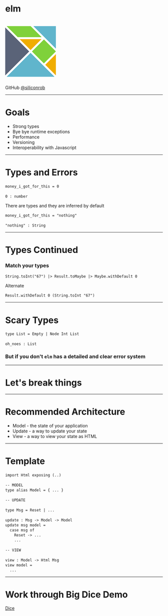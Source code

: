 elm
===

# ![](images/elm_logo.png) 

GitHub [@siliconrob](https://github.com/Siliconrob)

---

# Goals
* Strong types
* Bye bye runtime exceptions
* Performance
* Versioning
* Interoperability with Javascript

---

# Types and Errors

```
money_i_got_for_this = 0

0 : number
```
There are types and they are inferred by default

```
money_i_got_for_this = "nothing"

"nothing" : String
```


---

# Types Continued

### Match your types
```
String.toInt("67") |> Result.toMaybe |> Maybe.withDefault 0
```

Alternate
```
Result.withDefault 0 (String.toInt "67")
```
---

# Scary Types 

```
type List = Empty | Node Int List

oh_noes : List

```


### But if you don't `elm` has a detailed and clear error system
---

# Let's break things

---

# Recommended Architecture

* Model - the state of your application
* Update - a way to update your state
* View - a way to view your state as HTML

---

# Template 

```
import Html exposing (..)

-- MODEL
type alias Model = { ... }

-- UPDATE

type Msg = Reset | ...

update : Msg -> Model -> Model
update msg model =
  case msg of
    Reset -> ...
    ...

-- VIEW

view : Model -> Html Msg
view model =
  ...
```
---
# Work through Big Dice Demo

[Dice](dice/dice.elm)